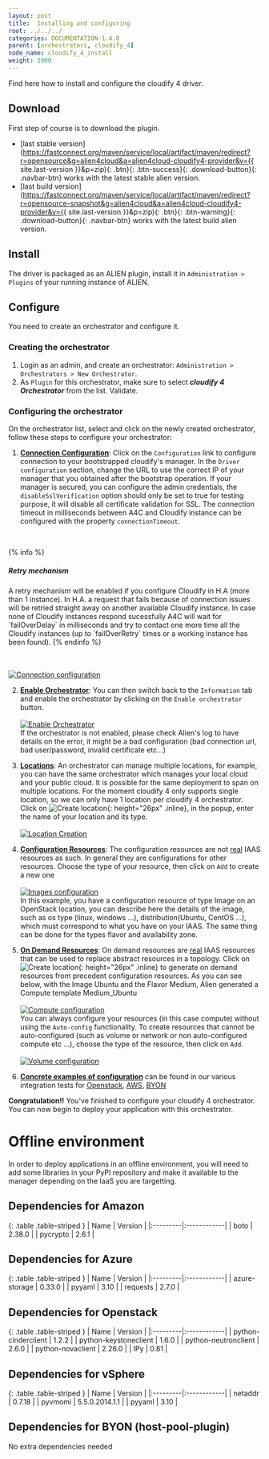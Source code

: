```yaml
---
layout: post
title:  Installing and configuring
root: ../../../
categories: DOCUMENTATION-1.4.0
parent: [orchestrators, cloudify_4]
node_name: cloudify_4_install
weight: 2000
---
```


Find here how to install and configure the cloudify 4 driver.

## Download ##
First step of course is to download the plugin.

* [last stable version](https://fastconnect.org/maven/service/local/artifact/maven/redirect?r=opensource&g=alien4cloud&a=alien4cloud-cloudify4-provider&v={{ site.last-version }}&p=zip){: .btn}{: .btn-success}{: .download-button}{: .navbar-btn} works with the latest stable alien version.
* [last build version](https://fastconnect.org/maven/service/local/artifact/maven/redirect?r=opensource-snapshot&g=alien4cloud&a=alien4cloud-cloudify4-provider&v={{ site.last-version }}&p=zip){: .btn}{: .btn-warning}{: .download-button}{: .navbar-btn} works with the latest build alien version.

## Install ##
The driver is packaged as an ALIEN plugin, install it in `Administration > Plugins` of your running instance of ALIEN.

## Configure ##
You need to create an orchestrator and configure it.

### Creating the orchestrator ###
1. Login as an admin, and create an orchestrator: `Administration > Orchestrators > New Orchestrator`.
2. As `Plugin` for this orchestrator, make sure to select ***cloudify 4 Orchestrator*** from the list. Validate.

### Configuring the orchestrator ###
On the orchestrator list, select and click on the newly created orchestrator, follow these steps to configure your orchestrator:

1. **<u>Connection Configuration</u>**: Click on the `Configuration` link to configure connection to your bootstrapped cloudify's manager.
In the `Driver configuration` section, change the URL to use the correct IP of your manager that you obtained after the bootstrap operation.
If your manager is secured, you can configure the admin credentials, the `disableSslVerification` option should only be set to true for testing purpose, it will disable all certificate validation for SSL. The connection timeout in milliseconds between A4C and Cloudify instance can be configured with the property `connectionTimeout`.
<br/>

{% info %}
<h5>Retry mechanism</h5>
A retry mechanism will be enabled if you configure Cloudify in H.A (more than 1 instance). In H.A. a request that fails because of connection issues will be retried straight away on another available Cloudify instance. In case none of Cloudify instances respond sucessfully A4C will wait for `failOverDelay` in milliseconds and try to contact one more time all the Cloudify instances (up to `failOverRetry` times or a working instance has been found).   
{% endinfo %}

<br><br>
[![Connection configuration][config_orchestrator_cloudifyConUrl]][config_orchestrator_cloudifyConUrl]<br>

2. **<u>Enable Orchestrator</u>**: You can then switch back to the `Information` tab and enable the orchestrator by clicking on the `Enable orchestrator` button.<br><br>
[![Enable Orchestrator][config_orchestrator_enableOrchestrator]][config_orchestrator_enableOrchestrator]<br>
If the orchestrator is not enabled, please check Alien's log to have details on the error, it might be a bad configuration (bad connection url, bad user/password, invalid certificate etc...)

3. **<u>Locations</u>**: An orchestrator can manage multiple locations, for example, you can have the same orchestrator which manages your local cloud and your public cloud.
It is possible for the same deployment to span on multiple locations.
For the moment cloudify 4 only supports single location, so we can only have 1 location per cloudify 4 orchestrator.  
Click on ![Create location](../../images/cloudify3_driver/create_location.png){: height="26px" .inline}, in the popup, enter the name of your location and its type.<br><br>
[![Location Creation][config_orchestrator_createLocation]][config_orchestrator_createLocation]<br>

4. **<u>Configuration Resources</u>**: The configuration resources are not <u>real</u> IAAS resources as such. In general they are configurations for other resources.
Choose the type of your resource, then click on `Add` to create a new one<br><br>
[![Images configuration][config_orchestrator_image]][config_orchestrator_image]<br>
In this example, you have a configuration resource of type Image on an OpenStack location, you can describe here the details of the image, such as os type (linux, windows ...), distribution(Ubuntu, CentOS ...), which must correspond to what you have on your IAAS.
The same thing can be done for the types flavor and availability zone.

5. **<u>On Demand Resources</u>**: On demand resources are <u>real</u> IAAS resources that can be used to replace abstract resources in a topology.
Click on ![Create location](../../images/cloudify3_driver/auto_config_btn.png){: height="26px" .inline} to generate on demand resources from precedent configuration resources.
As you can see below, with the Image Ubuntu and the Flavor Medium, Alien generated a Compute template Medium_Ubuntu<br><br>
[![Compute configuration][config_orchestrator_compute]][config_orchestrator_compute]<br>
You can always configure your resources (in this case compute) without using the `Auto-config` functionality.
To create resources that cannot be auto-configured (such as volume or network or non auto-configured compute etc ...), choose the type of the resource, then click on `Add`.<br><br>
[![Volume configuration][config_orchestrator_volume]][config_orchestrator_volume]<br>

6. **<u>Concrete examples of configuration</u>** can be found in our various integration tests for [Openstack](https://github.com/alien4cloud/alien4cloud-provider-int-test/tree/1.1.0/src/test/resources/features/cloudify3/openstack), [AWS](https://github.com/alien4cloud/alien4cloud-provider-int-test/tree/1.1.0/src/test/resources/features/cloudify3/amazon), [BYON](https://github.com/alien4cloud/alien4cloud-provider-int-test/tree/1.1.0/src/test/resources/features/cloudify3/byon)

**Congratulation!!** You've finished to configure your cloudify 4 orchestrator. You can now begin to deploy your application with this orchestrator.

[config_orchestrator_cloudifyConUrl]: ../../images/cloudify3_driver/config_orchestrator_cloudifyConUrl.png  "Connection configuration"

[config_orchestrator_enableOrchestrator]: ../../images/cloudify3_driver/config_orchestrator_enableOrchestrator.png  "Enable orchestrator"

[config_orchestrator_createLocation]: ../../images/cloudify3_driver/config_orchestrator_createLocation.png  "Create location"

[config_orchestrator_image]: ../../images/cloudify3_driver/config_orchestrator_image.png  "Image"

[config_orchestrator_compute]: ../../images/cloudify3_driver/config_orchestrator_compute.png  "Compute"

[config_orchestrator_volume]: ../../images/cloudify3_driver/config_orchestrator_volume.png  "Volume"

# Offline environment

In order to deploy applications in an offline environment, you will need to add some libraries in your PyPI repository and make it available to the manager depending on the IaaS you are targetting.

## Dependencies for Amazon

{: .table .table-striped }
| Name | Version |
|:---------|:------------|
| boto | 2.38.0 |
| pycrypto | 2.6.1 |

## Dependencies for Azure

{: .table .table-striped }
| Name | Version |
|:---------|:------------|
| azure-storage | 0.33.0 |
| pyyaml | 3.10 |
| requests | 2.7.0 |

## Dependencies for Openstack

{: .table .table-striped }
| Name | Version |
|:---------|:------------|
| python-cinderclient | 1.2.2 |
| python-keystoneclient | 1.6.0 |
| python-neutronclient | 2.6.0 |
| python-novaclient | 2.26.0 |
| IPy | 0.81 |

## Dependencies for vSphere

{: .table .table-striped }
| Name | Version |
|:---------|:------------|
| netaddr | 0.7.18 |
| pyvmomi | 5.5.0.2014.1.1 |
| pyyaml | 3.10 |

## Dependencies for BYON (host-pool-plugin)

No extra dependencies needed
